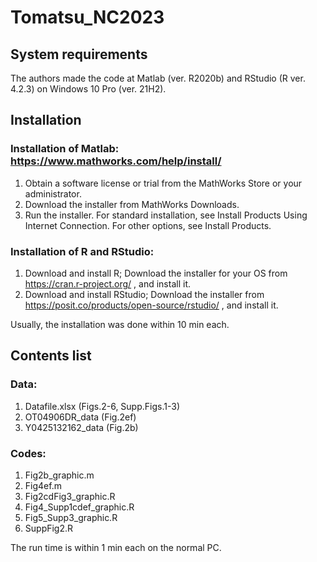 # Tomatsu_NC2023
## System requirements

The authors made the code at Matlab (ver. R2020b) and RStudio (R ver. 4.2.3) on Windows 10 Pro (ver. 21H2).

## Installation

### Installation of Matlab: https://www.mathworks.com/help/install/
1. Obtain a software license or trial from the MathWorks Store or your administrator.
2. Download the installer from MathWorks Downloads.
3. Run the installer. For standard installation, see Install Products Using Internet Connection. For other options, see Install Products.

### Installation of R and RStudio: 
1. Download and install R; Download the installer for your OS from https://cran.r-project.org/ , and install it.
2. Download and install RStudio; Download the installer from https://posit.co/products/open-source/rstudio/ , and install it.

Usually, the installation was done within 10 min each.

## Contents list

### Data:
1. Datafile.xlsx (Figs.2-6, Supp.Figs.1-3)
2. OT04906DR_data (Fig.2ef)
3. Y0425132162_data (Fig.2b)

### Codes:
1. Fig2b_graphic.m
2. Fig4ef.m
3. Fig2cdFig3_graphic.R
4. Fig4_Supp1cdef_graphic.R
5. Fig5_Supp3_graphic.R
6. SuppFig2.R

The run time is within 1 min each on the normal PC.
